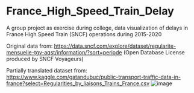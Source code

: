 # France_High_Speed_Train_Delay
A group project as exercise during college, data visualization of delays in France High Speed Train (SNCF) operations during 2015-2020

Original data from: https://data.sncf.com/explore/dataset/regularite-mensuelle-tgv-aqst/information/?sort=periode (Open Database License produced by SNCF Voyageurs)

Partially translated dataset from: https://www.kaggle.com/gatandubuc/public-transport-traffic-data-in-france?select=Regularities_by_liaisons_Trains_France.csv 
![image](https://user-images.githubusercontent.com/104981673/167257529-cd99426b-ba32-4560-9ddc-081897e19366.png)
